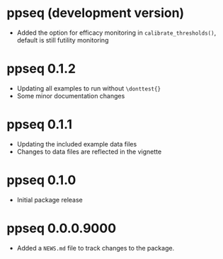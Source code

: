 # ppseq (development version)

* Added the option for efficacy monitoring in `calibrate_thresholds()`, default is still futility monitoring

# ppseq 0.1.2

* Updating all examples to run without `\donttest{}` 
* Some minor documentation changes

# ppseq 0.1.1

* Updating the included example data files
* Changes to data files are reflected in the vignette


# ppseq 0.1.0

* Initial package release


# ppseq 0.0.0.9000

* Added a `NEWS.md` file to track changes to the package.
